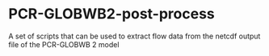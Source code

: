 # PCR-GLOBWB2-post-process
A set of scripts that can be used to extract flow data from the netcdf output file of the PCR-GLOBWB 2 model
